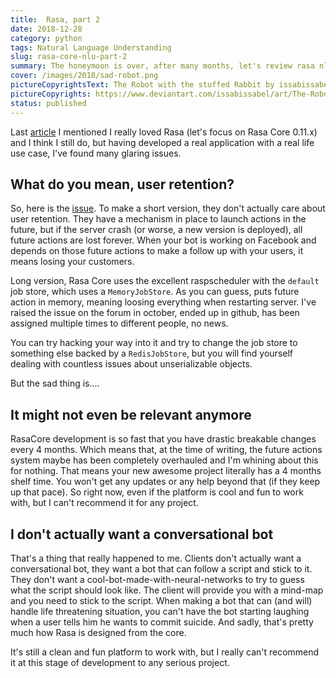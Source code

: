 ```yaml
---
title:  Rasa, part 2
date: 2018-12-28
category: python
tags: Natural Language Understanding
slug: rasa-core-nlu-part-2
summary: The honeymoon is over, after many months, let's review rasa nlu+core (0.11.x) as it is right now.
cover: /images/2018/sad-robot.png
pictureCopyrightsText: The Robot with the stuffed Rabbit by issabissabel
pictureCopyrights: https://www.deviantart.com/issabissabel/art/The-Robot-with-the-stuffed-Rabbit-413625229
status: published
---
```


Last [article]({filename}/articles/2018/rasa.md) I mentioned I really loved Rasa (let's focus on Rasa Core 0.11.x) and I think I still do, but having developed a real application with a real life use case, I've found many glaring issues.

What do you mean, user retention?
---------------------------------

So, here is the [issue](https://github.com/RasaHQ/rasa_core/issues/1306). To make a short version, they don't actually care about user retention. They have a mechanism in place to launch actions in the future, but if the server crash (or worse, a new version is deployed), all future actions are lost forever. When your bot is working on Facebook and depends on those future actions to make a follow up with your users, it means losing your customers.

Long version, Rasa Core uses the excellent raspscheduler with the `default` job store, which uses a `MemoryJobStore`. As you can guess, puts future action in memory, meaning loosing everything when restarting server. I've raised the issue on the forum in october, ended up in github, has been assigned multiple times to different people, no news.

You can try hacking your way into it and try to change the job store to something else backed by a `RedisJobStore`, but you will find yourself dealing with countless issues about unserializable objects.

But the sad thing is....

It might not even be relevant anymore
-------------------------------------

RasaCore development is so fast that you have drastic breakable changes every 4 months. Which means that, at the time of writing, the future actions system maybe has been completely overhauled and I'm whining about this for nothing. That means your new awesome project literally has a 4 months shelf time. You won't get any updates or any help beyond that (if they keep up that pace). So right now, even if the platform is cool and fun to work with, but I can't recommend it for any project.

I don't actually want a conversational bot
------------------------------------------

That's a thing that really happened to me. Clients don't actually want a conversational bot, they want a bot that can follow a script and stick to it. They don't want a cool-bot-made-with-neural-networks to try to guess what the script should look like. The client will provide you with a mind-map and you need to stick to the script. When making a bot that can (and will) handle life threatening situation, you can't have the bot starting laughing when a user tells him he wants to commit suicide. And sadly, that's pretty much how Rasa is designed from the core. 

It's still a clean and fun platform to work with, but I really can't recommend it at this stage of development to any serious project.
